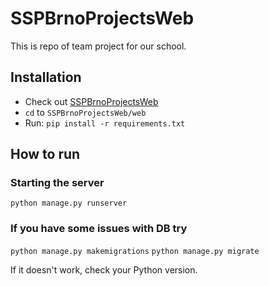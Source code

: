 # SSPBrnoProjectsWeb
This is repo of team project for our school.


## Installation

* Check out [SSPBrnoProjectsWeb](https://github.com/ocasek/SSPBrnoProjectsWeb)
* `cd` to `SSPBrnoProjectsWeb/web`
* Run:
  `pip install -r requirements.txt`

## How to run

### Starting the server
`python manage.py runserver`

### If you have some issues with DB try
`python manage.py makemigrations`
`python manage.py migrate`


If it doesn't work, check your Python version.
